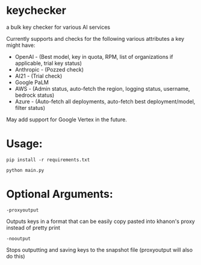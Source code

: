 # keychecker
a bulk key checker for various AI services

Currently supports and checks for the following various attributes a key might have:

- OpenAI - (Best model, key in quota, RPM, list of organizations if applicable, trial key status)
- Anthropic - (Pozzed check)
- AI21 - (Trial check)
- Google PaLM
- AWS - (Admin status, auto-fetch the region, logging status, username, bedrock status)
- Azure - (Auto-fetch all deployments, auto-fetch best deployment/model, filter status)

May add support for Google Vertex in the future.
# Usage:
`pip install -r requirements.txt`

`python main.py`

# Optional Arguments:

`-proxyoutput`

Outputs keys in a format that can be easily copy pasted into khanon's proxy instead of pretty print


`-nooutput`

Stops outputting and saving keys to the snapshot file (proxyoutput will also do this)
